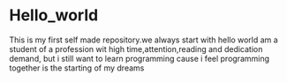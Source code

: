 # Hello_world
This is my first self made repository.we always start with hello world
am a student of a profession wit high time,attention,reading and dedication demand, but i still want to learn programming cause i feel programming together is the starting of my dreams

